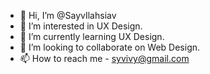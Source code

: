 - 👋 Hi, I’m @SayvIlahsiav
- 👀 I’m interested in UX Design.
- 🌱 I’m currently learning UX Design.
- 💞️ I’m looking to collaborate on Web Design.
- 📫 How to reach me - syvivy@gmail.com
<!---
SayvIlahsiav/SayvIlahsiav is a ✨ special ✨ repository because its `README.md` (this file) appears on your GitHub profile.
You can click the Preview link to take a look at your changes.
--->
